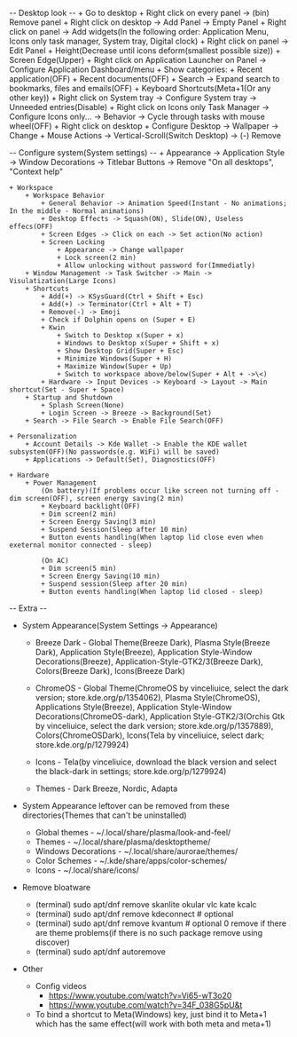 -- Desktop look --
	+ Go to desktop
	+ Right click on every panel -> (bin) Remove panel
	+ Right click on desktop -> Add Panel -> Empty Panel
	+ Right click on panel -> Add widgets(In the following order: Application Menu, Icons only task manager, System tray, Digital clock)
	+ Right click on panel -> Edit Panel
		+ Height(Decrease until icons deform(smallest possible size))
		+ Screen Edge(Upper)
	+ Right click on Application Launcher on Panel -> Configure Application Dashboard/menu
		+ Show categories: 
			+ Recent application(OFF)
			+ Recent documents(OFF)
		+ Search -> Expand search to bookmarks, files and emails(OFF)
		+ Keyboard Shortcuts(Meta+1(Or any other key))
	+ Right click on System tray -> Configure System tray -> Unneeded entries(Disable)
	+ Right click on Icons only Task Manager -> Configure Icons only... -> Behavior -> Cycle through tasks with mouse wheel(OFF)
	+ Right click on desktop
		+ Configure Desktop -> Wallpaper -> Change
		+ Mouse Actions -> Vertical-Scroll(Switch Desktop) -> (-) Remove
	
-- Configure system(System settings) --
	+ Appearance -> Application Style -> Window Decorations -> Titlebar Buttons -> Remove "On all desktops", "Context help"
		
	+ Workspace
		+ Workspace Behavior
			+ General Behavior -> Animation Speed(Instant - No animations; In the middle - Normal animations)
			+ Desktop Effects -> Squash(ON), Slide(ON), Useless effecs(OFF)
			+ Screen Edges -> Click on each -> Set action(No action)
			+ Screen Locking
				+ Appearance -> Change wallpaper
				+ Lock screen(2 min)
				+ Allow unlocking without password for(Immediatly)
		+ Window Management -> Task Switcher -> Main -> Visulatization(Large Icons)
		+ Shortcuts
			+ Add(+) -> KSysGuard(Ctrl + Shift + Esc)
			+ Add(+) -> Terminator(Ctrl + Alt + T)
			+ Remove(-) -> Emoji
			+ Check if Dolphin opens on (Super + E)
			+ Kwin
				+ Switch to Desktop x(Super + x)
				+ Windows to Desktop x(Super + Shift + x)
				+ Show Desktop Grid(Super + Esc)
				+ Minimize Windows(Super + H)
				+ Maximize Window(Super + Up)
				+ Switch to workspace above/below(Super + Alt + ->\<)
			+ Hardware -> Input Devices -> Keyboard -> Layout -> Main shortcut(Set - Super + Space) 
		+ Startup and Shutdown
			+ Splash Screen(None)
			+ Login Screen -> Breeze -> Background(Set)
		+ Search -> File Search -> Enable File Search(OFF)
			
	+ Personalization
		+ Account Details -> Kde Wallet -> Enable the KDE wallet subsystem(OFF)(No passwords(e.g. WiFi) will be saved)
		+ Applications -> Default(Set), Diagnostics(OFF)
		
	+ Hardware
		+ Power Management
			(On battery)(If problems occur like screen not turning off - dim screen(OFF), screen energy saving(2 min)
			+ Keyboard backlight(OFF)
			+ Dim screen(2 min)
			+ Screen Energy Saving(3 min)
			+ Suspend Session(Sleep after 10 min)
			+ Button events handling(When laptop lid close even when exeternal monitor connected - sleep)
			
			(On AC)
			+ Dim screen(5 min)
			+ Screen Energy Saving(10 min)
			+ Suspend session(Sleep after 20 min)
			+ Button events handling(When laptop lid closed - sleep)
		
-- Extra --
+ System Appearance(System Settings -> Appearance)
	+ Breeze Dark - Global Theme(Breeze Dark), Plasma Style(Breeze Dark), Application Style(Breeze), Application Style-Window Decorations(Breeze), Application-Style-GTK2/3(Breeze Dark), Colors(Breeze Dark), Icons(Breeze Dark)
	+ ChromeOS - Global Theme(ChromeOS by vinceliuice, select the dark version; store.kde.org/p/1354062), Plasma Style(ChromeOS), Applications Style(Breeze), Application Style-Window Decorations(ChromeOS-dark), Application Style-GTK2/3(Orchis Gtk by vinceliuice, select the dark version; store.kde.org/p/1357889), Colors(ChromeOSDark), Icons(Tela by vinceliuice, select dark; store.kde.org/p/1279924)
	
	+ Icons - Tela(by vinceliuice, download the black version and select the black-dark in settings; store.kde.org/p/1279924)
	+ Themes - Dark Breeze, Nordic, Adapta

+ System Appearance leftover can be removed from these directories(Themes that can't be uninstalled)
	+ Global themes - ~/.local/share/plasma/look-and-feel/
	+ Themes - ~/.local/share/plasma/desktoptheme/
	+ Windows Decorations - ~/.local/share/aurorae/themes/
	+ Color Schemes - ~/.kde/share/apps/color-schemes/
	+ Icons - ~/.local/share/icons/

+ Remove bloatware
	+ (terminal) sudo apt/dnf remove skanlite okular vlc kate kcalc
	+ (terminal) sudo apt/dnf remove kdeconnect # optional 
	+ (terminal) sudo apt/dnf remove kvantum	# optional 0 remove if there are theme problems(if there is no such package remove using discover)
  	+ (terminal) sudo apt/dnf autoremove
 
+ Other
	+ Config videos
		+ https://www.youtube.com/watch?v=Vi65-wT3o20
		+ https://www.youtube.com/watch?v=34F_038G5pU&t
	+ To bind a shortcut to Meta(Windows) key, just bind it to Meta+1 which has the same effect(will work with both meta and meta+1)
